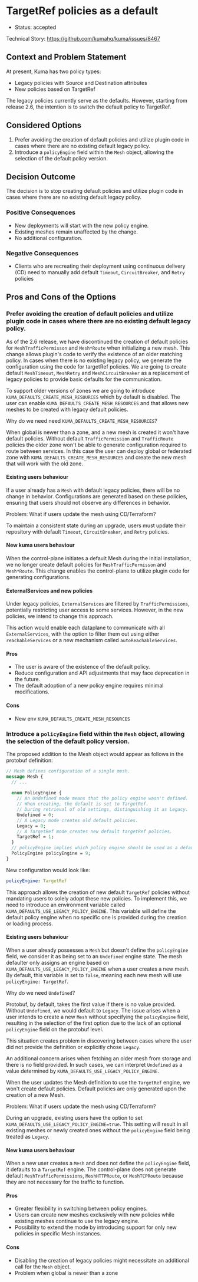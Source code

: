 # TargetRef policies as a default

* Status: accepted

Technical Story: https://github.com/kumahq/kuma/issues/8467

## Context and Problem Statement

At present, Kuma has two policy types:

* Legacy policies with Source and Destination attributes
* New policies based on TargetRef
 
The legacy policies currently serve as the defaults. However, starting from release 2.6, the intention is to switch the default policy to TargetRef.

## Considered Options

1. Prefer avoiding the creation of default policies and utilize plugin code in cases where there are no existing default legacy policy.
2. Introduce a `policyEngine` field within the `Mesh` object, allowing the selection of the default policy version.

## Decision Outcome

The decision is to stop creating default policies and utilize plugin code in cases where there are no existing default legacy policy.

### Positive Consequences

* New deployments will start with the new policy engine.
* Existing meshes remain unaffected by the change.
* No additional configuration.

### Negative Consequences

* Clients who are recreating their deployment using continuous delivery (CD) need to manually add default `Timeout`, `CircuitBreaker`, and `Retry` policies

## Pros and Cons of the Options

### Prefer avoiding the creation of default policies and utilize plugin code in cases where there are no existing default legacy policy.

As of the 2.6 release, we have discontinued the creation of default policies for `MeshTrafficPermisson` and `Mesh*Route` when initializing a new mesh. This change allows plugin's code to verify the existence of an older matching policy. In cases when there is no existing legacy policy, we generate the configuration using the code for targetRef policies. We are going to create default `MeshTimeout`, `MeshRetry` and `MeshCircuitBreaker` as a replacement of legacy policies to provide basic defaults for the communication.

To support older versions of zones we are going to introduce `KUMA_DEFAULTS_CREATE_MESH_RESOURCES` which by default is disabled. The user can enable `KUMA_DEFAULTS_CREATE_MESH_RESOURCES` and that allows new meshes to be created with legacy default policies.

Why do we need need `KUMA_DEFAULTS_CREATE_MESH_RESOURCES`?

When global is newer than a zone, and a new mesh is created it won't have default policies. Without default `TrafficPermission` and `TrafficRoute` policies the older zone won't be able to generate configuration required to route between services. In this case the user can deploy global or federated zone with `KUMA_DEFAULTS_CREATE_MESH_RESOURCES` and create the new mesh that will work with the old zone.

#### Existing users behaviour

If a user already has a `Mesh` with default legacy policies, there will be no change in behavior. Configurations are generated based on these policies, ensuring that users should not observe any differences in behavior.

Problem:
What if users update the mesh using CD/Terraform? 

To maintain a consistent state during an upgrade, users must update their repository with default `Timeout`, `CircuitBreaker`, and `Retry` policies.

#### New kuma users behaviour

When the control-plane initiates a default Mesh during the initial installation, we no longer create default policies for `MeshTrafficPermisson` and `Mesh*Route`. This change enables the control-plane to utilize plugin code for generating configurations.

#### ExternalServices and new policies

Under legacy policies, `ExternalServices` are filtered by `TrafficPermissions`, potentially restricting user access to some services. However, in the new policies, we intend to change this approach.

This action would enable each dataplane to communicate with all `ExternalServices`, with the option to filter them out using either `reachableServices` or a new mechanism called `autoReachableServices`.

#### Pros

* The user is aware of the existence of the default policy.
* Reduce configuration and API adjustments that may face deprecation in the future.
* The default adoption of a new policy engine requires minimal modifications.

#### Cons

* New env `KUMA_DEFAULTS_CREATE_MESH_RESOURCES`

### Introduce a `policyEngine` field within the `Mesh` object, allowing the selection of the default policy version.

The proposed addition to the Mesh object would appear as follows in the protobuf definition:

```protobuf
// Mesh defines configuration of a single mesh.
message Mesh {
  // ...
    
  enum PolicyEngine {
    // An Undefined mode means that the policy engine wasn't defined.
    // When creating, the default is set to TargetRef.
    // During retrieval of old settings, distinguishing it as Legacy.
    Undefined = 0;
    // A Legacy mode creates old default policies.
    Legacy = 0;
    // A TargetRef mode creates new default targetRef policies.
    TargetRef = 1;
  }
  // policyEngine implies which policy engine should be used as a default.
  PolicyEngine policyEngine = 9;
}
```

New configuration would look like:

```yaml
policyEngine: TargetRef
```

This approach allows the creation of new default `TargetRef` policies without mandating users to solely adopt these new policies. To implement this, we need to introduce an environment variable called `KUMA_DEFAULTS_USE_LEGACY_POLICY_ENGINE`. This variable will define the default policy engine when no specific one is provided during the creation or loading process.

#### Existing users behaviour

When a user already possesses a `Mesh` but doesn't define the `policyEngine` field, we consider it as being set to an `Undefined` engine state. The mesh defaulter only assigns an engine based on `KUMA_DEFAULTS_USE_LEGACY_POLICY_ENGINE` when a user creates a new mesh. By default, this variable is set to `false`, meaning each new mesh will use `policyEngine: TargetRef`.

Why do we need `Undefined`?

Protobuf, by default, takes the first value if there is no value provided. Without `Undefined`, we would default to `Legacy`. The issue arises when a user intends to create a new `Mesh` without specifying the `policyEngine` field, resulting in the selection of the first option due to the lack of an optional `policyEngine` field on the protobuf level.

This situation creates problem in discovering between cases where the user did not provide the definition or explicitly chose `Legacy`.

An additional concern arises when fetching an older mesh from storage and there is no field provided. In such cases, we can interpret `Undefined` as a value determined by `KUMA_DEFAULTS_USE_LEGACY_POLICY_ENGINE`.

When the user updates the Mesh definition to use the `TargetRef` engine, we won't create default policies. Default policies are only generated upon the creation of a new Mesh.

Problem:
What if users update the mesh using CD/Terraform? 

During an upgrade, existing users have the option to set `KUMA_DEFAULTS_USE_LEGACY_POLICY_ENGINE=true`. This setting will result in all existing meshes or newly created ones without the `policyEngine` field being treated as `Legacy`.

#### New kuma users behaviour

When a new user creates a `Mesh` and does not define the `policyEngine` field, it defaults to a `TargetRef` engine.
The control-plane does not generate default `MeshTrafficPermissions`, `MeshHTTPRoute`, or `MeshTCPRoute` because they are not necessary for the traffic to function.

#### Pros
* Greater flexibility in switching between policy engines.
* Users can create new meshes exclusively with new policies while existing meshes continue to use the legacy engine.
* Possibility to extend the mode by introducing support for only new policies in specific Mesh instances.
#### Cons
* Disabling the creation of legacy policies might necessitate an additional call for the `Mesh` object.
* Problem when global is newer than a zone